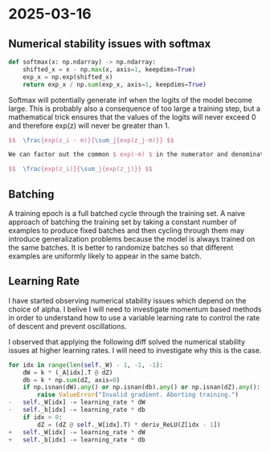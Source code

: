 # 2025-03-16

## Numerical stability issues with softmax

```python
def softmax(x: np.ndarray) -> np.ndarray:
    shifted_x = x - np.max(x, axis=1, keepdims=True)
    exp_x = np.exp(shifted_x)
    return exp_x / np.sum(exp_x, axis=1, keepdims=True)
```

Softmax will potentially generate inf when the logits of the model become large. This is probably also a consequence of too large
a training step, but a mathematical trick ensures that the values of the logits will never exceed 0 and therefore exp(z) will never be greater than 1.

```latex
$$  \frac{exp(z_i - m)}{\sum_j{exp(z_j-m)}} $$

We can factor out the common $ exp(-m) $ in the numerator and denominator in order to recover the softmax function.

$$  \frac{exp(z_i)}{\sum_j{exp(z_j)}} $$
```

## Batching

A training epoch is a full batched cycle through the training set. A naive approach of batching the training set by taking a constant number of examples to produce fixed batches and then cycling through them may introduce generalization problems because the model is always trained on the same batches. It is better to randomize batches so that different examples are uniformly likely to appear in the same batch.


## Learning Rate

I have started observing numerical stability issues which depend on the choice of alpha. I belive I will need to investigate momentum based methods in order to understand how to use a variable learning rate to control the rate of descent and prevent oscillations.

I observed that applying the following diff solved the numerical stability issues at higher learning rates. I will need to investigate why this is the case.

```python
for idx in range(len(self._W) - 1, -1, -1):
    dW = k * (_A[idx].T @ dZ)
    db = k * np.sum(dZ, axis=0)
    if np.isnan(dW).any() or np.isnan(db).any() or np.isnan(dZ).any():
        raise ValueError("Invalid gradient. Aborting training.")    
-   self._W[idx] -= learning_rate * dW
-   self._b[idx] -= learning_rate * db
    if idx > 0:
        dZ = (dZ @ self._W[idx].T) * deriv_ReLU(Z[idx - 1])
+   self._W[idx] -= learning_rate * dW
+   self._b[idx] -= learning_rate * db
```